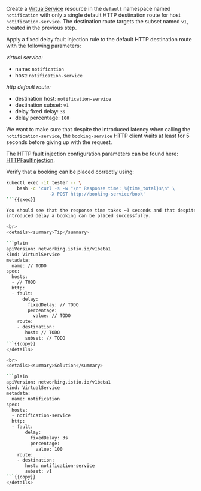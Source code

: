 Create a [VirtualService](https://istio.io/latest/docs/reference/config/networking/virtual-service/)
resource in the `default` namespace named `notification`
with only a single default HTTP destination route for host `notification-service`.
The destination route targets the subset named `v1`, created in the previous step.

Apply a fixed delay fault injection rule to the default HTTP destination route with the following parameters:

*virtual service:*
* name: `notification`
* host: `notification-service`

*http default route:*
* destination host: `notification-service`
* destination subset: `v1`
* delay fixed delay: `3s`
* delay percentage: `100`

We want to make sure that despite the introduced latency when calling the
`notification-service`, the `booking-service` HTTP client
waits at least for 5 seconds before giving up with the request.

The HTTP fault injection configuration parameters can be found here: [HTTPFaultInjection](https://istio.io/latest/docs/reference/config/networking/virtual-service/#HTTPFaultInjection).

Verify that a booking can be placed correctly using:
```bash
kubectl exec -it tester -- \
    bash -c 'curl -s -w "\n* Response time: %{time_total}s\n" \
                -X POST http://booking-service/book'
```{{exec}}

You should see that the response time takes ~3 seconds and that despite the
introduced delay a booking can be placed successfully.

<br>
<details><summary>Tip</summary>

```plain
apiVersion: networking.istio.io/v1beta1
kind: VirtualService
metadata:
  name: // TODO
spec:
  hosts:
  - // TODO
  http:
  - fault:
      delay:
        fixedDelay: // TODO
        percentage:
          value: // TODO
    route:
    - destination:
       host: // TODO
       subset: // TODO
```{{copy}}
</details>

<br>
<details><summary>Solution</summary>

```plain
apiVersion: networking.istio.io/v1beta1
kind: VirtualService
metadata:
  name: notification
spec:
  hosts:
  - notification-service
  http:
  - fault:
       delay:
         fixedDelay: 3s
         percentage:
           value: 100
    route:
    - destination:
       host: notification-service
       subset: v1
```{{copy}}
</details>
